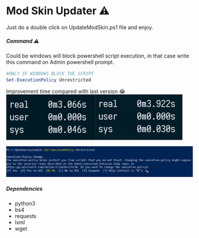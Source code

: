 # Mod Skin Updater :warning:

Just do a double click on UpdateModSkin.ps1 file and enjoy.

##### Command :warning:
Could be windows will block powershell script execution, in that case write this command on Admin powershell prompt.

``` powershell
#ONLY IF WINDOWS BLOCK THE SCRIPT
Set-ExecutionPolicy Unrestricted
```

Improvement time compared with last version 😂
![Pasted image 20220628094445.png](https://github.com/4rc3us/ModSkinUpdater/blob/master/Pasted%20image%2020220628094445.png)

![Pasted image 20220628094641.png](https://github.com/4rc3us/ModSkinUpdater/blob/master/Pasted%20image%2020220628094641.png)

##### Dependencies
- python3
- bs4
- requests
- lxml
- wget
